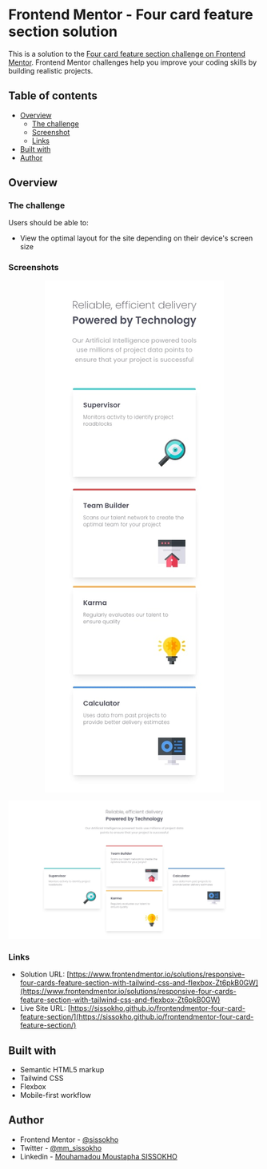 # Frontend Mentor - Four card feature section solution

This is a solution to the [Four card feature section challenge on Frontend Mentor](https://www.frontendmentor.io/challenges/four-card-feature-section-weK1eFYK). Frontend Mentor challenges help you improve your coding skills by building realistic projects.

## Table of contents

- [Overview](#overview)
  - [The challenge](#the-challenge)
  - [Screenshot](#screenshot)
  - [Links](#links)
- [Built with](#built-with)
- [Author](#author)

## Overview

### The challenge

Users should be able to:

- View the optimal layout for the site depending on their device's screen size

### Screenshots

<p align="center">
  <img src="./images/screenshot-mobile.jpg" alt="Mobile design"/>
</p>

![](./images/screenshot-desktop.jpg)

### Links

- Solution URL: [https://www.frontendmentor.io/solutions/responsive-four-cards-feature-section-with-tailwind-css-and-flexbox-Zt6pkB0GW](https://www.frontendmentor.io/solutions/responsive-four-cards-feature-section-with-tailwind-css-and-flexbox-Zt6pkB0GW)
- Live Site URL: [https://sissokho.github.io/frontendmentor-four-card-feature-section/](https://sissokho.github.io/frontendmentor-four-card-feature-section/)

## Built with

- Semantic HTML5 markup
- Tailwind CSS
- Flexbox
- Mobile-first workflow

## Author

- Frontend Mentor - [@sissokho](https://www.frontendmentor.io/profile/sissokho)
- Twitter - [@mm_sissokho](https://twitter.com/mm_sissokho)
- Linkedin - [Mouhamadou Moustapha SISSOKHO](https://www.linkedin.com/in/mouhamadou-moustapha-sissokho-548a55125/)
